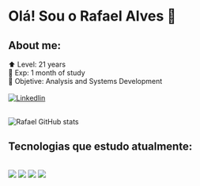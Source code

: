 # Olá! Sou o Rafael Alves 👋

## About me:
⬆️ Level: 21 years <br/>
🌟 Exp: 1 month of study<br/>
🎯 Objetive: Analysis and Systems Development<br/>
<br/>
[![Linkedlin](https://img.shields.io/badge/LinkedIn-0077B5?style=for-the-badge&logo=linkedin&logoColor=white)](https://www.linkedin.com/in/rafael-alves412/)
<br/><br/>

![Rafael GitHub stats](https://github-readme-stats.vercel.app/api?username=rafaelalves9&show_icons=true&theme=dracula)
<br/>

## Tecnologias que estudo atualmente: 
<br/>
<img src="https://img.shields.io/badge/JavaScript-F7DF1E?style=for-the-badge&logo=javascript&logoColor=black">
<img src="https://img.shields.io/badge/CSS3-1572B6?style=for-the-badge&logo=css3&logoColor=white">
<img src="https://img.shields.io/badge/HTML5-E34F26?style=for-the-badge&logo=html5&logoColor=white">
<img src="https://img.shields.io/badge/Node.js-43853D?style=for-the-badge&logo=node.js&logoColor=white
">
